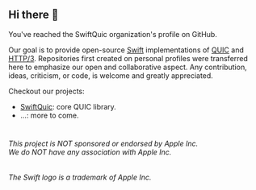 ## Hi there 👋
You've reached the SwiftQuic organization's profile on GitHub.

Our goal is to provide open-source [Swift](https://www.swift.org/about/) implementations of [QUIC](https://www.rfc-editor.org/info/rfc9000) and [HTTP/3](https://www.rfc-editor.org/info/rfc9114). Repositories first created on personal profiles were transferred here to emphasize our open and collaborative
aspect. Any contribution, ideas, criticism, or code, is welcome and greatly appreciated.

Checkout our projects:

- [SwiftQuic](https://github.com/swift-quic/swift-quic): core QUIC library. 
- ...: more to come.

#
###### This project is NOT sponsored or endorsed by Apple Inc. <br/> We do NOT have any association with Apple Inc.
###### The Swift logo is a trademark of Apple Inc.

<!--

**Here are some ideas to get you started:**


🌈 Contribution guidelines - how can the community get involved?
👩‍💻 Useful resources - where can the community find your docs? Is there anything else the community should know?
🍿 Fun facts - what does your team eat for breakfast?
🧙 Remember, you can do mighty things with the power of [Markdown](https://docs.github.com/github/writing-on-github/getting-started-with-writing-and-formatting-on-github/basic-writing-and-formatting-syntax)
-->
